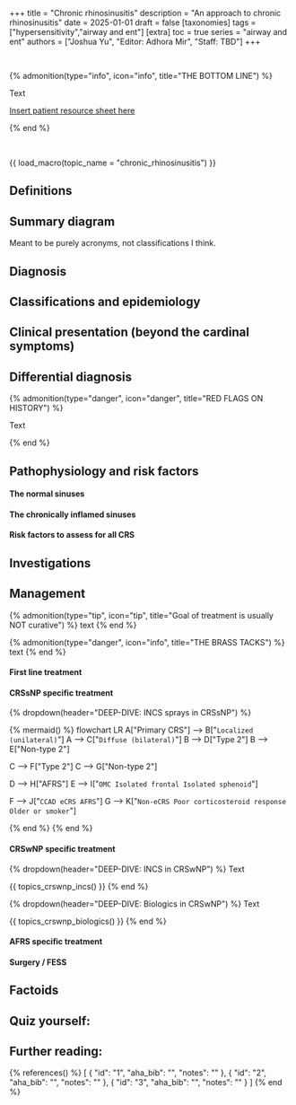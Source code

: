 +++
title = "Chronic rhinosinusitis"
description = "An approach to chronic rhinosinusitis"
date = 2025-01-01
draft = false
[taxonomies]
tags = ["hypersensitivity","airway and ent"]
[extra]
toc = true
series = "airway and ent"
authors = ["Joshua Yu", "Editor: Adhora Mir", "Staff: TBD"]
+++

<div style="padding-top:1rem;">
</div>

{% admonition(type="info", icon="info", title="THE BOTTOM LINE") %}

Text

[Insert patient resource sheet here](/README.md)

{% end %}

<br>

{{ load_macro(topic_name = "chronic_rhinosinusitis") }}

## Definitions

## Summary diagram

Meant to be purely acronyms, not classifications I think.

## Diagnosis

## Classifications and epidemiology

## Clinical presentation (beyond the cardinal symptoms)

## Differential diagnosis

{% admonition(type="danger", icon="danger", title="RED FLAGS ON HISTORY") %}

Text

{% end %}

## Pathophysiology and risk factors

#### The normal sinuses

#### The chronically inflamed sinuses

#### Risk factors to assess for all CRS

## Investigations

## Management

{% admonition(type="tip", icon="tip", title="Goal of treatment is usually NOT curative") %}
text
{% end %}

{% admonition(type="danger", icon="info", title="THE BRASS TACKS") %}
text
{% end %}

#### First line treatment

#### CRSsNP specific treatment

{% dropdown(header="DEEP-DIVE: INCS sprays in CRSsNP") %}

{% mermaid() %}
flowchart LR
A["Primary CRS"] --> B["`Localized
(unilateral)`"]
A --> C["`Diffuse
(bilateral)`"]
B --> D["Type 2"]
B --> E["Non-type 2"]

C --> F["Type 2"]
C --> G["Non-type 2"]

D --> H["AFRS"]
E --> I["`OMC
Isolated frontal
Isolated sphenoid`"]

F --> J["`CCAD
eCRS
AFRS`"]
G --> K["`Non-eCRS
Poor corticosteroid response
Older or smoker`"]

{% end %}
{% end %}

#### CRSwNP specific treatment

{% dropdown(header="DEEP-DIVE: INCS in CRSwNP") %}
Text

{{ topics_crswnp_incs() }}
{% end %}

{% dropdown(header="DEEP-DIVE: Biologics in CRSwNP") %}
Text

{{ topics_crswnp_biologics() }}
{% end %}

#### AFRS specific treatment

#### Surgery / FESS

## Factoids

## Quiz yourself:

## Further reading:

{% references() %}
[
{
"id": "1",
"aha_bib": "",
"notes": ""
},
{
"id": "2",
"aha_bib": "",
"notes": ""
},
{
"id": "3",
"aha_bib": "",
"notes": ""
}
]
{% end %}
